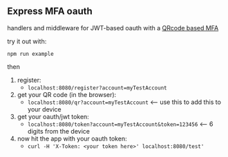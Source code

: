 ## Express MFA oauth

handlers and middleware for JWT-based oauth with a [QRcode based MFA](https://git.coolaj86.com/coolaj86/node-authenticator.js)

try it out with:

`npm run example`

then

1) register:
   - `localhost:8080/register?account=myTestAccount`
2) get your QR code (in the browser):
   - `localhost:8080/qr?account=myTestAccount` <-- use this to add this to your device
3) get your oauth/jwt token:
   - `localhost:8080/token?account=myTestAccount&token=123456` <-- 6 digits from the device
4) now hit the app with your oauth token:
   - `curl -H 'X-Token: <your token here>' localhost:8080/test'`

